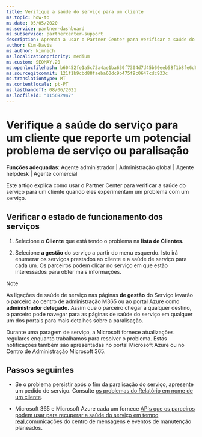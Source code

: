 ```yaml
---
title: Verifique a saúde do serviço para um cliente
ms.topic: how-to
ms.date: 05/05/2020
ms.service: partner-dashboard
ms.subservice: partnercenter-support
description: Aprenda a usar o Partner Center para verificar a saúde do serviço para um cliente quando este se desmente com um problema com um serviço.
author: Kim-Davis
ms.author: kimnich
ms.localizationpriority: medium
ms.custom: SEOMAY.20
ms.openlocfilehash: b60452fe1a5c73a4ae1ba630f7304d7d45b60eeb58f1b8fe6d67e299fcf27cc9
ms.sourcegitcommit: 121f1b9cbd88faeba60dc9b475f9c0647cdc933c
ms.translationtype: MT
ms.contentlocale: pt-PT
ms.lasthandoff: 08/06/2021
ms.locfileid: "115692947"
---
```

# <a name="check-service-health-for-a-customer-reporting-a-potential-service-problem-or-outage"></a>Verifique a saúde do serviço para um cliente que reporte um potencial problema de serviço ou paralisação

**Funções adequadas**: Agente administrador | Administração global | Agente helpdesk | Agente comercial

Este artigo explica como usar o Partner Center para verificar a saúde do serviço para um cliente quando eles experimentam um problema com um serviço. 

## <a name="check-service-health"></a>Verificar o estado de funcionamento dos serviços

1. Selecione o **Cliente** que está tendo o problema na **lista de Clientes.**

2. Selecione **a gestão** do serviço a partir do menu esquerdo. Isto irá enumerar os serviços prestados ao cliente e a saúde de serviço para cada um. Os parceiros podem clicar no serviço em que estão interessados para obter mais informações. 

>[!NOTE] 
> As ligações de saúde de serviço nas páginas **de gestão** do Serviço levarão o parceiro ao centro de administração M365 ou ao portal Azure como **administrador delegado.** Assim que o parceiro chegar a qualquer destino, o parceiro pode navegar para as páginas de saúde do serviço em qualquer um dos portais para mais detalhes sobre a paralisação.
 
Durante uma paragem de serviço, a Microsoft fornece atualizações regulares enquanto trabalhamos para resolver o problema. Estas notificações também são apresentadas no portal Microsoft Azure ou no Centro de Administração Microsoft 365.

## <a name="next-steps"></a>Passos seguintes 

- Se o problema persistir após o fim da paralisação do serviço, apresente um pedido de serviço. Consulte [os problemas do Relatório em nome de um cliente](report-problems-on-behalf-of-a-customer.md).

- Microsoft 365 e Microsoft Azure cada um fornece [APIs que os parceiros podem usar para recuperar a saúde do serviço em tempo real,](get-automated-service-notifications-with-our-apis.md)comunicações do centro de mensagens e eventos de manutenção planeados.

 

